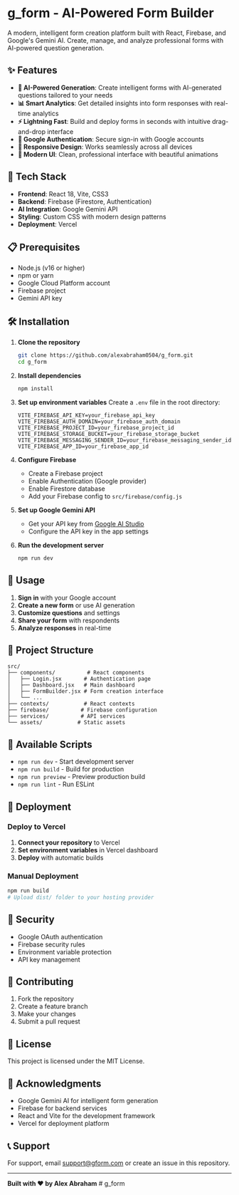 # g_form - AI-Powered Form Builder

A modern, intelligent form creation platform built with React, Firebase, and Google's Gemini AI. Create, manage, and analyze professional forms with AI-powered question generation.

## ✨ Features

- **🤖 AI-Powered Generation**: Create intelligent forms with AI-generated questions tailored to your needs
- **📊 Smart Analytics**: Get detailed insights into form responses with real-time analytics
- **⚡ Lightning Fast**: Build and deploy forms in seconds with intuitive drag-and-drop interface
- **🔐 Google Authentication**: Secure sign-in with Google accounts
- **📱 Responsive Design**: Works seamlessly across all devices
- **🎨 Modern UI**: Clean, professional interface with beautiful animations

## 🚀 Tech Stack

- **Frontend**: React 18, Vite, CSS3
- **Backend**: Firebase (Firestore, Authentication)
- **AI Integration**: Google Gemini API
- **Styling**: Custom CSS with modern design patterns
- **Deployment**: Vercel

## 📋 Prerequisites

- Node.js (v16 or higher)
- npm or yarn
- Google Cloud Platform account
- Firebase project
- Gemini API key

## 🛠️ Installation

1. **Clone the repository**
   ```bash
   git clone https://github.com/alexabraham0504/g_form.git
   cd g_form
   ```

2. **Install dependencies**
   ```bash
   npm install
   ```

3. **Set up environment variables**
   Create a `.env` file in the root directory:
   ```env
   VITE_FIREBASE_API_KEY=your_firebase_api_key
   VITE_FIREBASE_AUTH_DOMAIN=your_firebase_auth_domain
   VITE_FIREBASE_PROJECT_ID=your_firebase_project_id
   VITE_FIREBASE_STORAGE_BUCKET=your_firebase_storage_bucket
   VITE_FIREBASE_MESSAGING_SENDER_ID=your_firebase_messaging_sender_id
   VITE_FIREBASE_APP_ID=your_firebase_app_id
   ```

4. **Configure Firebase**
   - Create a Firebase project
   - Enable Authentication (Google provider)
   - Enable Firestore database
   - Add your Firebase config to `src/firebase/config.js`

5. **Set up Google Gemini API**
   - Get your API key from [Google AI Studio](https://makersuite.google.com/app/apikey)
   - Configure the API key in the app settings

6. **Run the development server**
   ```bash
   npm run dev
   ```

## 🎯 Usage

1. **Sign in** with your Google account
2. **Create a new form** or use AI generation
3. **Customize questions** and settings
4. **Share your form** with respondents
5. **Analyze responses** in real-time

## 📁 Project Structure

```
src/
├── components/          # React components
│   ├── Login.jsx       # Authentication page
│   ├── Dashboard.jsx   # Main dashboard
│   ├── FormBuilder.jsx # Form creation interface
│   └── ...
├── contexts/           # React contexts
├── firebase/          # Firebase configuration
├── services/          # API services
└── assets/           # Static assets
```

## 🔧 Available Scripts

- `npm run dev` - Start development server
- `npm run build` - Build for production
- `npm run preview` - Preview production build
- `npm run lint` - Run ESLint

## 🚀 Deployment

### Deploy to Vercel

1. **Connect your repository** to Vercel
2. **Set environment variables** in Vercel dashboard
3. **Deploy** with automatic builds

### Manual Deployment

```bash
npm run build
# Upload dist/ folder to your hosting provider
```

## 🔐 Security

- Google OAuth authentication
- Firebase security rules
- Environment variable protection
- API key management

## 🤝 Contributing

1. Fork the repository
2. Create a feature branch
3. Make your changes
4. Submit a pull request

## 📄 License

This project is licensed under the MIT License.

## 🙏 Acknowledgments

- Google Gemini AI for intelligent form generation
- Firebase for backend services
- React and Vite for the development framework
- Vercel for deployment platform

## 📞 Support

For support, email support@gform.com or create an issue in this repository.

---

**Built with ❤️ by Alex Abraham**
#   g _ f o r m  
 
